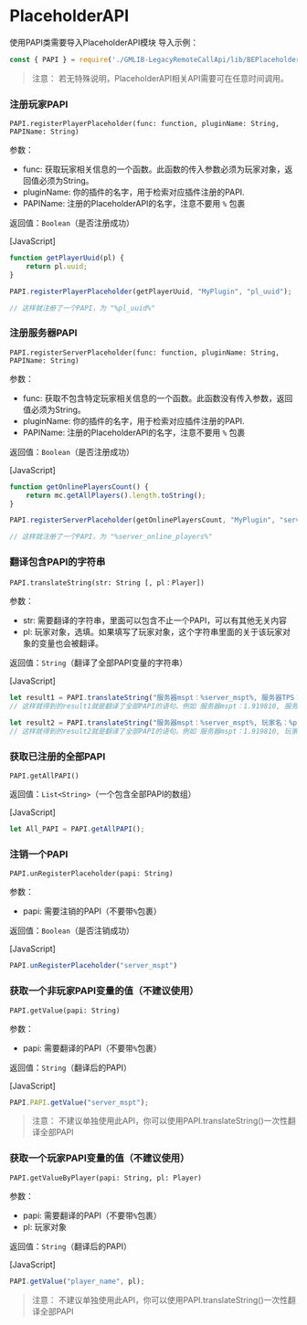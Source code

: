 # PlaceholderAPI
使用PAPI类需要导入PlaceholderAPI模块
导入示例：
```javascript
const { PAPI } = require('./GMLIB-LegacyRemoteCallApi/lib/BEPlaceholderAPI-JS');
```

> 注意：
> 若无特殊说明，PlaceholderAPI相关API需要可在任意时间调用。


### 注册玩家PAPI
`PAPI.registerPlayerPlaceholder(func: function, pluginName: String, PAPIName: String)`

参数：

- func: 获取玩家相关信息的一个函数。此函数的传入参数必须为玩家对象，返回值必须为String。
- pluginName: 你的插件的名字，用于检索对应插件注册的PAPI.
- PAPIName: 注册的PlaceholderAPI的名字，注意不要用 `%` 包裹

返回值：`Boolean`（是否注册成功）

[JavaScript]
```JavaScript
function getPlayerUuid(pl) {
    return pl.uuid;
}

PAPI.registerPlayerPlaceholder(getPlayerUuid, "MyPlugin", "pl_uuid");

// 这样就注册了一个PAPI，为 "%pl_uuid%"
```

### 注册服务器PAPI
`PAPI.registerServerPlaceholder(func: function, pluginName: String, PAPIName: String)`

参数：

- func: 获取不包含特定玩家相关信息的一个函数。此函数没有传入参数，返回值必须为String。
- pluginName: 你的插件的名字，用于检索对应插件注册的PAPI.
- PAPIName: 注册的PlaceholderAPI的名字，注意不要用 `%` 包裹

返回值：`Boolean`（是否注册成功）

[JavaScript]
```JavaScript
function getOnlinePlayersCount() {
    return mc.getAllPlayers().length.toString();
}

PAPI.registerServerPlaceholder(getOnlinePlayersCount, "MyPlugin", "server_online_players");

// 这样就注册了一个PAPI，为 "%server_online_players%"
```

### 翻译包含PAPI的字符串
`PAPI.translateString(str: String [, pl：Player])`

参数：

- str: 需要翻译的字符串，里面可以包含不止一个PAPI，可以有其他无关内容
- pl: 玩家对象，选填。如果填写了玩家对象，这个字符串里面的关于该玩家对象的变量也会被翻译。

返回值：`String`（翻译了全部PAPI变量的字符串）

[JavaScript]
```JavaScript
let result1 = PAPI.translateString("服务器mspt：%server_mspt%, 服务器TPS：%server_tps%");
// 这样就得到的result1就是翻译了全部PAPI的语句。例如 服务器mspt：1.919810, 服务器TPS：20.000000

let result2 = PAPI.translateString("服务器mspt：%server_mspt%, 玩家名：%player_name%", pl);
// 这样就得到的result2就是翻译了全部PAPI的语句。例如 服务器mspt：1.919810, 玩家名：蔡徐坤
```

### 获取已注册的全部PAPI
`PAPI.getAllPAPI()`

返回值：`List<String>`（一个包含全部PAPI的数组）

[JavaScript]
```JavaScript
let All_PAPI = PAPI.getAllPAPI();
```

### 注销一个PAPI
`PAPI.unRegisterPlaceholder(papi: String)`

参数：

- papi: 需要注销的PAPI（不要带`%`包裹）

返回值：`Boolean`（是否注销成功）

[JavaScript]
```JavaScript
PAPI.unRegisterPlaceholder("server_mspt")
```

### 获取一个非玩家PAPI变量的值（不建议使用）
`PAPI.getValue(papi: String)`

参数：

- papi: 需要翻译的PAPI（不要带`%`包裹）

返回值：`String`（翻译后的PAPI）

[JavaScript]
```JavaScript
PAPI.PAPI.getValue("server_mspt");
```

> 注意：
> 不建议单独使用此API，你可以使用PAPI.translateString()一次性翻译全部PAPI

### 获取一个玩家PAPI变量的值（不建议使用）
`PAPI.getValueByPlayer(papi: String, pl: Player)`

参数：

- papi: 需要翻译的PAPI（不要带`%`包裹）
- pl: 玩家对象

返回值：`String`（翻译后的PAPI）

[JavaScript]
```JavaScript
PAPI.getValue("player_name", pl);
```

> 注意：
> 不建议单独使用此API，你可以使用PAPI.translateString()一次性翻译全部PAPI